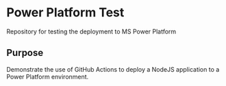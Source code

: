 # Power Platform Test
Repository for testing the deployment to MS Power Platform

## Purpose

Demonstrate the use of GitHub Actions to deploy a NodeJS application to a Power Platform environment.

<!-- Trigger 555 -->
